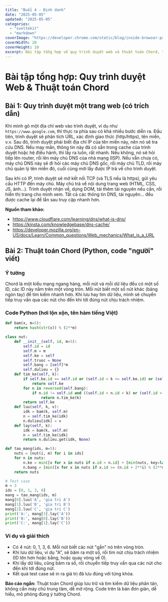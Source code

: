 ```yaml
---
title: "Buổi 4 - Định danh"
date: "2025-05-05"
updated: "2025-05-05"
categories:
  - "sveltekit"
  - "markdown"
coverImage: "https://developer.chrome.com/static/blog/inside-browser-part3/image/composit-266744978ac93.png?hl=vi"
coverWidth: 20
coverHeight: 10
excerpt: Bài tập tổng hợp về quy trình duyệt web và thuật toán Chord, trình bày tự nhiên, gần gũi.
---
```


# Bài tập tổng hợp: Quy trình duyệt Web & Thuật toán Chord

## Bài 1: Quy trình duyệt một trang web (có trích dẫn)

Khi mình gõ một địa chỉ web vào trình duyệt, ví dụ như `https://www.google.com`, thì thực ra phía sau có khá nhiều bước diễn ra. Đầu tiên, trình duyệt sẽ phân tích URL, xác định giao thức (http/https), tên miền, v.v. Sau đó, trình duyệt phải biết địa chỉ IP của tên miền này, nên nó sẽ tra cứu DNS. Nếu may mắn, thông tin này đã có sẵn trong cache của trình duyệt hoặc hệ điều hành, thì lấy ra luôn, rất nhanh. Nếu không, nó sẽ hỏi tiếp lên router, rồi lên máy chủ DNS của nhà mạng (ISP). Nếu vẫn chưa có, máy chủ DNS này sẽ đi hỏi các máy chủ DNS gốc, rồi máy chủ TLD, rồi máy chủ quản lý tên miền đó, cuối cùng mới lấy được IP trả về cho trình duyệt.

Sau khi có IP, trình duyệt sẽ mở kết nối TCP (và TLS nếu là https), gửi yêu cầu HTTP đến máy chủ. Máy chủ trả về nội dung trang web (HTML, CSS, JS, ảnh...). Trình duyệt nhận về, dựng DOM, tải thêm tài nguyên nếu cần, rồi hiển thị trang cho mình xem. Tất cả các thông tin DNS, tài nguyên... đều được cache lại để lần sau truy cập nhanh hơn.

**Nguồn tham khảo:**
- https://www.cloudflare.com/learning/dns/what-is-dns/
- https://kinsta.com/knowledgebase/dns-cache/
- https://developer.mozilla.org/en-US/docs/Learn/Common_questions/Web_mechanics/What_is_a_URL

## Bài 2: Thuật toán Chord (Python, code "người" viết)

### Ý tưởng

Chord là một kiểu mạng ngang hàng, mỗi nút và mỗi dữ liệu đều có một số ID, các ID này nằm trên một vòng tròn. Mỗi nút biết một số nút khác (bảng ngón tay) để tìm kiếm nhanh hơn. Khi lưu hay tìm dữ liệu, mình sẽ chuyển tiếp truy vấn qua các nút cho đến khi tới đúng nút chịu trách nhiệm.

### Code Python (hơi lộn xộn, tên hàm tiếng Việt)

```python
def bam(x, m=5):
    return hash(str(x)) % (2**m)

class nut:
    def __init__(self, id, m=5):
        self.id = id
        self.m = m
        self.ke = self
        self.truoc = None
        self.bang = [self]*m
        self.dulieu = {}
    def tim_ke(self, k):
        if self.ke.id == self.id or (self.id < k <= self.ke.id) or (self.id > self.ke.id and (k > self.id or k <= self.ke.id)):
            return self.ke
        for n in reversed(self.bang):
            if n.id != self.id and ((self.id < n.id < k) or (self.id > k and (n.id > self.id or n.id < k))):
                return n.tim_ke(k)
        return self.ke
    def luu(self, k, v):
        idk = bam(k, self.m)
        n = self.tim_ke(idk)
        n.dulieu[idk] = v
    def lay(self, k):
        idk = bam(k, self.m)
        n = self.tim_ke(idk)
        return n.dulieu.get(idk, None)

def tao_mang(ids, m=5):
    nuts = [nut(i, m) for i in ids]
    for n in nuts:
        n.ke = min([x for x in nuts if x.id > n.id] + [min(nuts, key=lambda x: x.id)], key=lambda x: x.id)
        n.bang = [min([x for x in nuts if x.id >= (n.id + 2**i) % (2**m)] + [min(nuts, key=lambda x: x.id)], key=lambda x: x.id) for i in range(m)]
    return nuts

# Test case
m = 3
ids = [0, 1, 3, 6]
mang = tao_mang(ids, m)
mang[0].luu('A', 'gia tri A')
mang[1].luu('B', 'gia tri B')
mang[2].luu('C', 'gia tri C')
print('A:', mang[3].lay('A'))
print('B:', mang[0].lay('B'))
print('C:', mang[1].lay('C'))
```

### Ví dụ và giải thích
- Có 4 nút: 0, 1, 3, 6. Mỗi nút biết các nút "gần" nó trên vòng tròn.
- Khi lưu dữ liệu, ví dụ "A", sẽ băm ra một số, rồi tìm nút chịu trách nhiệm (ID lớn hơn hoặc bằng, hoặc quay vòng về 0).
- Khi lấy dữ liệu, cũng băm ra số, rồi chuyển tiếp truy vấn qua các nút cho đến khi tới đúng nút.
- Kết quả test case sẽ in ra giá trị đã lưu đúng với từng khóa.

**Báo cáo ngắn:**
Thuật toán Chord giúp lưu trữ và tìm kiếm dữ liệu phân tán, không cần máy chủ trung tâm, dễ mở rộng. Code trên là bản đơn giản, dễ hiểu, mô phỏng đúng ý tưởng Chord.
